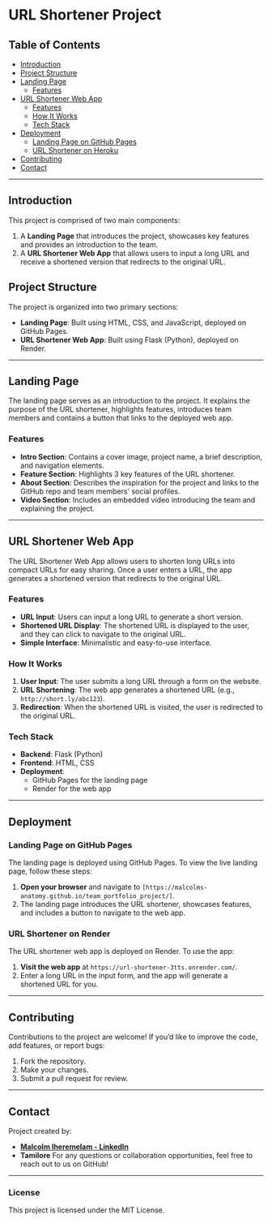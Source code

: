 # URL Shortener Project

## Table of Contents
- [Introduction](#introduction)
- [Project Structure](#project-structure)
- [Landing Page](#landing-page)
  - [Features](#features)
- [URL Shortener Web App](#url-shortener-web-app)
  - [Features](#features)
  - [How It Works](#how-it-works)
  - [Tech Stack](#tech-stack)
- [Deployment](#deployment)
  - [Landing Page on GitHub Pages](#landing-page-on-github-pages)
  - [URL Shortener on Heroku](#url-shortener-on-heroku)
- [Contributing](#contributing)
- [Contact](#contact)

---

## Introduction
This project is comprised of two main components:
1. A **Landing Page** that introduces the project, showcases key features and provides an introduction to the team.
2. A **URL Shortener Web App** that allows users to input a long URL and receive a shortened version that redirects to the original URL.

## Project Structure
The project is organized into two primary sections:
- **Landing Page**: Built using HTML, CSS, and JavaScript, deployed on GitHub Pages.
- **URL Shortener Web App**: Built using Flask (Python), deployed on Render.

---

## Landing Page

The landing page serves as an introduction to the project. It explains the purpose of the URL shortener, highlights features, introduces team members and contains a button that links to the deployed web app.

### Features
- **Intro Section**: Contains a cover image, project name, a brief description, and navigation elements.
- **Feature Section**: Highlights 3 key features of the URL shortener.
- **About Section**: Describes the inspiration for the project and links to the GitHub repo and team members' social profiles.
- **Video Section**: Includes an embedded video introducing the team and explaining the project.

---

## URL Shortener Web App

The URL Shortener Web App allows users to shorten long URLs into compact URLs for easy sharing. Once a user enters a URL, the app generates a shortened version that redirects to the original URL.

### Features
- **URL Input**: Users can input a long URL to generate a short version.
- **Shortened URL Display**: The shortened URL is displayed to the user, and they can click to navigate to the original URL.
- **Simple Interface**: Minimalistic and easy-to-use interface.

### How It Works
1. **User Input**: The user submits a long URL through a form on the website.
2. **URL Shortening**: The web app generates a shortened URL (e.g., `http://short.ly/abc123`).
3. **Redirection**: When the shortened URL is visited, the user is redirected to the original URL.

### Tech Stack
- **Backend**: Flask (Python)
- **Frontend**: HTML, CSS
- **Deployment**:
  - GitHub Pages for the landing page
  - Render for the web app

---

## Deployment

### Landing Page on GitHub Pages

The landing page is deployed using GitHub Pages. To view the live landing page, follow these steps:
1. **Open your browser** and navigate to `[https://malcolms-anatomy.github.io/team_portfolio_project/]`.
2. The landing page introduces the URL shortener, showcases features, and includes a button to navigate to the web app.

### URL Shortener on Render

The URL shortener web app is deployed on Render. To use the app:
1. **Visit the web app** at `https://url-shortener-3tts.onrender.com/`.
2. Enter a long URL in the input form, and the app will generate a shortened URL for you.

---

## Contributing

Contributions to the project are welcome! If you’d like to improve the code, add features, or report bugs:
1. Fork the repository.
2. Make your changes.
3. Submit a pull request for review.

---

## Contact
 
Project created by:
- **[Malcolm Iheremelam - LinkedIn](https://www.linkedin.com/in/malcolm-iheremelam/)**
- **Tamilore**
For any questions or collaboration opportunities, feel free to reach out to us on GitHub!

---

### License
This project is licensed under the MIT License.

